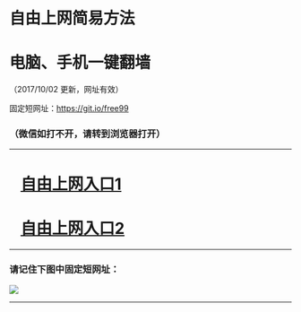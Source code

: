 ﻿# 自由上网简易方法

# 电脑、手机一键翻墙

（2017/10/02 更新，网址有效）

固定短网址：https://git.io/free99

### （微信如打不开，请转到浏览器打开）


***





# &nbsp;&nbsp; <a href="http://ft1361718472.fwtz-zhenx1001.xyz/fwqtz01.html?t=100200124116 " target="_blank">自由上网入口1</a>
# &nbsp;&nbsp; <a href="http://ft1961126489.fw-tzzhen1002.xyz/fwqtz02.html?t=100200121172 " target="_blank">自由上网入口2</a>
***

### 请记住下图中固定短网址：

<img src="https://s3-us-west-2.amazonaws.com/fwq-1001/yjfq-20170905okok.png" /> 


***


